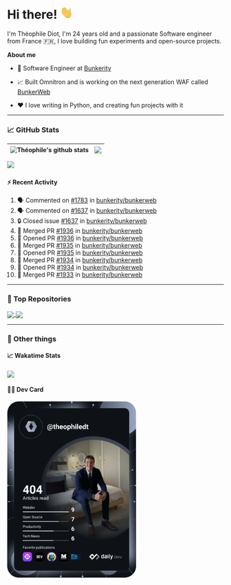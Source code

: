 # Hi there! <img src="./wave.gif" width="30px" height="30px" />

I'm Théophile Diot, I'm 24 years old and a passionate Software engineer from France 🇫🇷, I love building fun experiments and open-source projects.

**About me**

- 💼 Software Engineer at [Bunkerity](https://www.bunkerity.com/)

- 📈 Built Omnitron and is working on the next generation WAF called [BunkerWeb](https://www.bunkerweb.io)

- ❤️ I love writing in Python, and creating fun projects with it

---

### 📈 GitHub Stats

| <img align="center" src="https://github-readme-stats.vercel.app/api?username=TheophileDiot&show_icons=true&include_all_commits=true&theme=algolia&hide_border=true&rank_icon=github" alt="Théophile's github stats" /> | <img align="center" src="https://github-readme-stats.vercel.app/api/top-langs/?username=TheophileDiot&layout=compact&theme=algolia&hide_border=true" /> |
| ---------------------------------------------------------------------------------------------------------------------------------------------------------------------------------------------------------------------- | ------------------------------------------------------------------------------------------------------------------------------------------------------- |

![](https://github-readme-activity-graph.vercel.app/graph?username=TheophileDiot&theme=tokyo-night)

#### :zap: Recent Activity

<!--START_SECTION:activity-->
1. 🗣 Commented on [#1783](https://github.com/bunkerity/bunkerweb/issues/1783#issuecomment-2614095902) in [bunkerity/bunkerweb](https://github.com/bunkerity/bunkerweb)
2. 🗣 Commented on [#1637](https://github.com/bunkerity/bunkerweb/issues/1637#issuecomment-2613377512) in [bunkerity/bunkerweb](https://github.com/bunkerity/bunkerweb)
3. 🔒 Closed issue [#1637](https://github.com/bunkerity/bunkerweb/issues/1637) in [bunkerity/bunkerweb](https://github.com/bunkerity/bunkerweb)
4. 🎉 Merged PR [#1936](https://github.com/bunkerity/bunkerweb/pull/1936) in [bunkerity/bunkerweb](https://github.com/bunkerity/bunkerweb)
5. 💪 Opened PR [#1936](https://github.com/bunkerity/bunkerweb/pull/1936) in [bunkerity/bunkerweb](https://github.com/bunkerity/bunkerweb)
6. 🎉 Merged PR [#1935](https://github.com/bunkerity/bunkerweb/pull/1935) in [bunkerity/bunkerweb](https://github.com/bunkerity/bunkerweb)
7. 💪 Opened PR [#1935](https://github.com/bunkerity/bunkerweb/pull/1935) in [bunkerity/bunkerweb](https://github.com/bunkerity/bunkerweb)
8. 🎉 Merged PR [#1934](https://github.com/bunkerity/bunkerweb/pull/1934) in [bunkerity/bunkerweb](https://github.com/bunkerity/bunkerweb)
9. 💪 Opened PR [#1934](https://github.com/bunkerity/bunkerweb/pull/1934) in [bunkerity/bunkerweb](https://github.com/bunkerity/bunkerweb)
10. 🎉 Merged PR [#1933](https://github.com/bunkerity/bunkerweb/pull/1933) in [bunkerity/bunkerweb](https://github.com/bunkerity/bunkerweb)
<!--END_SECTION:activity-->

---

### 🔧 Top Repositories

<a href="https://github.com/bunkerity/bunkerweb">
  <img align="center" src="https://github-readme-stats.vercel.app/api/pin/?username=Bunkerity&repo=bunkerweb&theme=algolia" />
</a>
<a href="https://github.com/TheophileDiot/Omnitron">
  <img align="center" src="https://github-readme-stats.vercel.app/api/pin/?username=TheophileDiot&repo=Omnitron&theme=algolia" />
</a>

---

### 🎉 Other things

#### 📈 Wakatime Stats

<a href="https://wakatime.com/@theophile_bunkerity">
  <img align="center" src="https://github-readme-stats.vercel.app/api/wakatime?username=3aa5ce41-c253-43d9-8441-a721e446a45f&layout=compact&theme=algolia" />
</a>

#### 👨‍💻 Dev Card

<a href="https://app.daily.dev/TheophileDt">
  <img src="./devcard.svg" width="300" alt="Théophile Diot's Dev Card"/>
</a>

